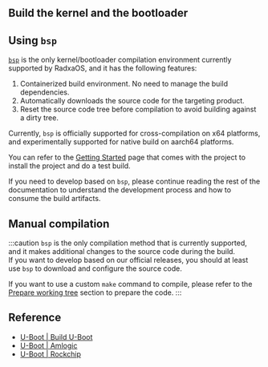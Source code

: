 ## Build the kernel and the bootloader

## Using `bsp`

[`bsp`](https://github.com/radxa-repo/bsp) is the only kernel/bootloader compilation environment currently supported by RadxaOS, and it has the following features:

1. Containerized build environment. No need to manage the build dependencies.
2. Automatically downloads the source code for the targeting product.
3. Reset the source code tree before compilation to avoid building against a dirty tree.

Currently, `bsp` is officially supported for cross-compilation on x64 platforms, and experimentally supported for native build on aarch64 platforms.

You can refer to the [Getting Started](https://radxa-repo.github.io/bsp/) page that comes with the project to install the project and do a test build.

If you need to develop based on `bsp`, please continue reading the rest of the documentation to understand the development process and how to consume the build artifacts.

## Manual compilation

:::caution
`bsp` is the only compilation method that is currently supported, and it makes additional changes to the source code during the build.  
If you want to develop based on our official releases, you should at least use `bsp` to download and configure the source code.

If you want to use a custom `make` command to compile, please refer to the [Prepare working tree](https://radxa-repo.github.io/bsp/dev_flow.html#prepare-working-tree) section to prepare the code.
:::

## Reference

- [U-Boot | Build U-Boot](https://u-boot.readthedocs.io/en/latest/build/index.html)
- [U-Boot | Amlogic](https://u-boot.readthedocs.io/en/latest/board/Amlogic/)
- [U-Boot | Rockchip](https://u-boot.readthedocs.io/en/latest/board/rockchip/)
